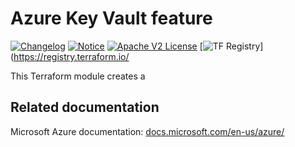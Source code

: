 # Azure Key Vault feature
[![Changelog](https://img.shields.io/badge/changelog-release-green.svg)](CHANGELOG.md) [![Notice](https://img.shields.io/badge/notice-copyright-yellow.svg)](NOTICE) [![Apache V2 License](https://img.shields.io/badge/license-Apache%20V2-orange.svg)](LICENSE) [![TF Registry](https://img.shields.io/badge/terraform-registry-blue.svg)](https://registry.terraform.io/

This Terraform module creates a

<!-- BEGIN_TF_DOCS -->

<!-- END_TF_DOCS -->
## Related documentation

Microsoft Azure documentation: [docs.microsoft.com/en-us/azure/](https://docs.microsoft.com/en-us/azure/)
